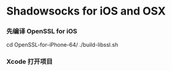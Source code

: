 Shadowsocks for iOS and OSX
===========================

### 先编译 OpenSSL for iOS
cd OpenSSL-for-iPhone-64/
./build-libssl.sh

### Xcode 打开项目